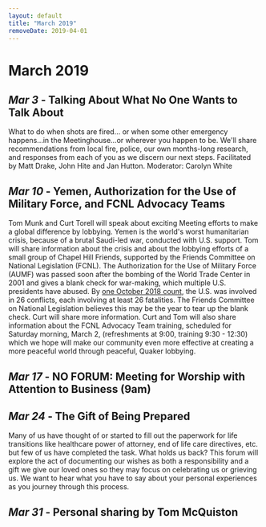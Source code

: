 ```yaml
---
layout: default
title: "March 2019"
removeDate: 2019-04-01
---
```


# March 2019

## _Mar 3_ - Talking About What No One Wants to Talk About

What to do when shots are fired… or when some other emergency happens...in the
Meetinghouse...or wherever you happen to be. We'll share recommendations from
local fire, police, our own months-long research, and responses from each of you
as we discern our next steps. Facilitated by Matt Drake, John Hite and Jan
Hutton. Moderator: Carolyn White

## _Mar 10_ - Yemen, Authorization for the Use of Military Force, and FCNL Advocacy Teams

Tom Munk and Curt Torell will speak about exciting Meeting efforts to make a
global difference by lobbying. Yemen is the world's worst humanitarian crisis,
because of a brutal Saudi-led war, conducted with U.S. support. Tom will share
information about the crisis and about the lobbying efforts of a small group
of Chapel Hill Friends, supported by the Friends Committee on National
Legislation (FCNL). The Authorization for the Use of Military Force (AUMF) was
passed soon after the bombing of the World Trade Center in 2001 and gives a
blank check for war-making, which multiple U.S. presidents have abused. By [one
October 2018 count](https://www.quora.com/How-many-wars-is-the-US-currently-involved-in), the U.S. was involved in 26 conflicts, each involving at
least 26 fatalities. The Friends Committee on National Legislation believes this may be the
year to tear up the blank check. Curt will share more information. Curt and Tom
will also share information about the FCNL Advocacy Team training, scheduled
for Saturday morning, March 2, (refreshments at 9:00, training 9:30 - 12:30)
which we hope will make our community even more effective at creating a more
peaceful world through peaceful, Quaker lobbying.

## _Mar 17_ - NO FORUM: Meeting for Worship with Attention to Business (9am)

## _Mar 24_ - The Gift of Being Prepared

Many of us have thought of or started to fill out the paperwork for life
transitions like healthcare power of attorney, end of life care directives, etc.
but few of us have completed the task. What holds us back? This forum will
explore the act of documenting our wishes as both a responsibility and a gift we
give our loved ones so they may focus on celebrating us or grieving us. We want
to hear what you have to say about your personal experiences as you journey
through this process.

## _Mar 31_ -  Personal sharing by Tom McQuiston
